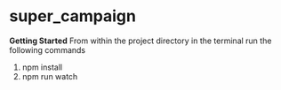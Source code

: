 # super_campaign
<b>Getting Started</b>
From within the project directory in the terminal run the following commands
1) npm install
2) npm run watch
